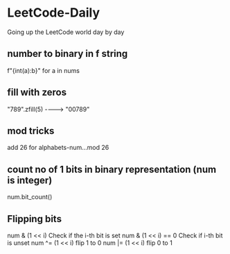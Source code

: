 # LeetCode-Daily
Going up the LeetCode world day by day

## number to binary in f string

f"{int(a):b}" for a in nums 

## fill with zeros

"789".zfill(5) ----> "00789"

## mod tricks

add 26 for alphabets-num...mod 26

## count no of 1 bits in binary representation (num is integer)

num.bit_count()

## Flipping bits

num & (1 << i)        Check if the i-th bit is set
num & (1 << i) == 0   Check if i-th bit is unset
num ^= (1 << i)       flip 1 to 0
num |= (1 << i)       flip 0 to 1



